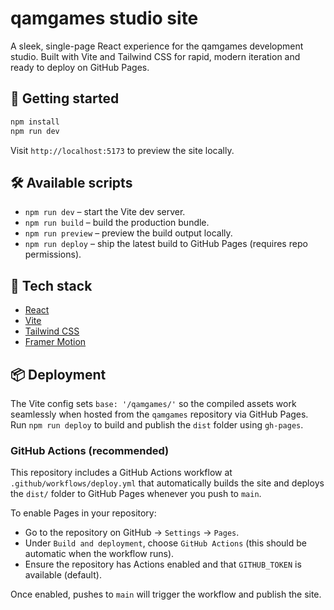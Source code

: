 # qamgames studio site

A sleek, single-page React experience for the qamgames development studio. Built with Vite and Tailwind CSS for rapid, modern iteration and ready to deploy on GitHub Pages.

## 🚀 Getting started

```bash
npm install
npm run dev
```

Visit `http://localhost:5173` to preview the site locally.

## 🛠️ Available scripts

- `npm run dev` – start the Vite dev server.
- `npm run build` – build the production bundle.
- `npm run preview` – preview the build output locally.
- `npm run deploy` – ship the latest build to GitHub Pages (requires repo permissions).

## 🌌 Tech stack

- [React](https://react.dev)
- [Vite](https://vitejs.dev)
- [Tailwind CSS](https://tailwindcss.com)
- [Framer Motion](https://www.framer.com/motion/)

## 📦 Deployment

The Vite config sets `base: '/qamgames/'` so the compiled assets work seamlessly when hosted from the `qamgames` repository via GitHub Pages. Run `npm run deploy` to build and publish the `dist` folder using `gh-pages`.

### GitHub Actions (recommended)

This repository includes a GitHub Actions workflow at `.github/workflows/deploy.yml` that automatically builds the site and deploys the `dist/` folder to GitHub Pages whenever you push to `main`.

To enable Pages in your repository:

- Go to the repository on GitHub → `Settings` → `Pages`.
- Under `Build and deployment`, choose `GitHub Actions` (this should be automatic when the workflow runs).
- Ensure the repository has Actions enabled and that `GITHUB_TOKEN` is available (default).

Once enabled, pushes to `main` will trigger the workflow and publish the site.
